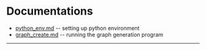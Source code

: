 # Documentations

* [python_env.md](./python_env.md) -- setting up python environment
* [graph_create.md](./graph_create.md) -- running the graph generation program

---
